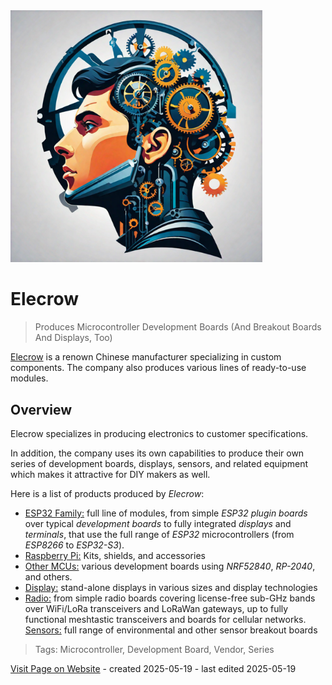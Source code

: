 <img src="/assets/images/processor.png" width="80%" height="80%" />
 
# Elecrow

> Produces Microcontroller Development Boards (And Breakout Boards And Displays, Too)

[Elecrow](https://www.elecrow.com/download/partner/elecrow-product-catalog-2024-01-electronic-edition.pdf?srsltid=AfmBOorbl_1DAEZbAL1imUyHe9uc2hQYhEqWtKANepyvBiMB4TjBLiYQ&idd=5) is a renown Chinese manufacturer specializing in custom components. The company also produces various lines of ready-to-use modules.

## Overview

Elecrow specializes in producing electronics to customer specifications. 

In addition, the company uses its own capabilities to produce their own series of development boards, displays, sensors, and related equipment which makes it attractive for DIY makers as well.

Here is a list of products produced by *Elecrow*:

* [ESP32 Family:](https://www.elecrow.com/mcu/esp.html/?idd=5) full line of modules, from simple *ESP32 plugin boards* over typical *development boards* to fully integrated *displays* and *terminals*, that use the full range of *ESP32* microcontrollers (from *ESP8266* to *ESP32-S3*).
* [Raspberry Pi:](https://www.elecrow.com/mcu/raspberry-pi.html/?idd=5) Kits, shields, and accessories
* [Other MCUs:](https://www.elecrow.com/mcu/others.html/?idd=5) various development boards using *NRF52840*, *RP-2040*, and others.
* [Display:](https://www.elecrow.com/display.html/?idd=5) stand-alone displays in various sizes and display technologies
* [Radio:](https://www.elecrow.com/iot.html/?idd=5) from simple radio boards covering license-free sub-GHz bands over WiFi/LoRa transceivers and LoRaWan gateways, up to fully functional meshtastic transceivers and boards for cellular networks.
[Sensors:](https://www.elecrow.com/sensors.html/?idd=5) full range of environmental and other sensor breakout boards

> Tags: Microcontroller, Development Board, Vendor, Series

[Visit Page on Website](https://done.land/components/microcontroller/renownvendors/elecrow?935516051320254448) - created 2025-05-19 - last edited 2025-05-19
